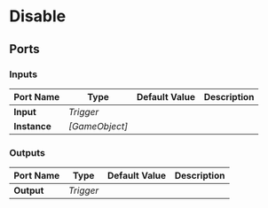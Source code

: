 # Disable

## Ports

### Inputs

Port Name|Type|Default Value|Description
---|---|---|---
**Input**|_Trigger_||
**Instance**|_[GameObject]_||
### Outputs

Port Name|Type|Default Value|Description
---|---|---|---
**Output**|_Trigger_||
